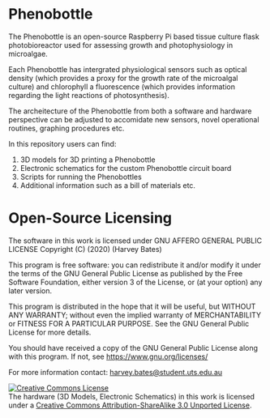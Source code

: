 # Phenobottle
The Phenobottle is an open-source Raspberry Pi based tissue culture flask photobioreactor used for assessing growth and photophysiology in microalgae. 

Each Phenobottle has intergrated physiological sensors such as optical density (which provides a proxy for the growth rate of the microalgal culture) and chlorophyll a fluorescence (which provides information regarding the light reactions of photosynthesis). 

The archeitecture of the Phenobottle from both a software and hardware perspective can be adjusted to accomidate new sensors, novel operational routines, graphing procedures etc. 

In this repository users can find:
  1. 3D models for 3D printing a Phenobottle
  2. Electronic schematics for the custom Phenobottle circuit board
  3. Scripts for running the Phenobottles
  4. Additional information such as a bill of materials etc. 

# Open-Source Licensing

The software in this work is licensed under GNU AFFERO GENERAL PUBLIC LICENSE
  Copyright (C) (2020)  (Harvey Bates)

  This program is free software: you can redistribute it and/or modify
  it under the terms of the GNU General Public License as published by
  the Free Software Foundation, either version 3 of the License, or
  (at your option) any later version.

  This program is distributed in the hope that it will be useful,
  but WITHOUT ANY WARRANTY; without even the implied warranty of
  MERCHANTABILITY or FITNESS FOR A PARTICULAR PURPOSE.  See the
  GNU General Public License for more details.

  You should have received a copy of the GNU General Public License
  along with this program.  If not, see <https://www.gnu.org/licenses/>

  For more information contact: harvey.bates@student.uts.edu.au

<a rel="license" href="http://creativecommons.org/licenses/by-sa/3.0/"><img alt="Creative Commons License" style="border-width:0" src="https://i.creativecommons.org/l/by-sa/3.0/88x31.png" /></a><br />The hardware (3D Models, Electronic Schematics) in this work is licensed under a <a rel="license" href="http://creativecommons.org/licenses/by-sa/3.0/">Creative Commons Attribution-ShareAlike 3.0 Unported License</a>.

